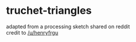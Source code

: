 # truchet-triangles
adapted from a processing sketch shared on reddit  
credit to [/u/henryfrgu](https://reddit.com/u/henryfrgu)
